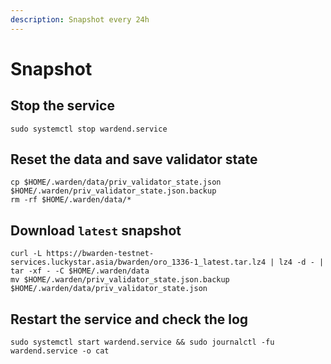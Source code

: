 ```yaml
---
description: Snapshot every 24h
---
```


# Snapshot

## Stop the service

```
sudo systemctl stop wardend.service
```

## Reset the data and save validator state

```
cp $HOME/.warden/data/priv_validator_state.json $HOME/.warden/priv_validator_state.json.backup
rm -rf $HOME/.warden/data/*
```

## Download `latest` snapshot

```
curl -L https://bwarden-testnet-services.luckystar.asia/bwarden/oro_1336-1_latest.tar.lz4 | lz4 -d - | tar -xf - -C $HOME/.warden/data
mv $HOME/.warden/priv_validator_state.json.backup $HOME/.warden/data/priv_validator_state.json
```

## Restart the service and check the log

```
sudo systemctl start wardend.service && sudo journalctl -fu wardend.service -o cat
```

